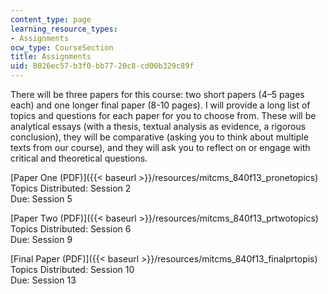 ```yaml
---
content_type: page
learning_resource_types:
- Assignments
ocw_type: CourseSection
title: Assignments
uid: 8026ec57-b3f0-bb77-20c8-cd00b329c89f
---
```


There will be three papers for this course: two short papers (4–5 pages each) and one longer final paper (8-10 pages). I will provide a long list of topics and questions for each paper for you to choose from. These will be analytical essays (with a thesis, textual analysis as evidence, a rigorous conclusion), they will be comparative (asking you to think about multiple texts from our course), and they will ask you to reflect on or engage with critical and theoretical questions.

[Paper One (PDF)]({{< baseurl >}}/resources/mitcms_840f13_pronetopics)  
Topics Distributed: Session 2  
Due: Session 5

[Paper Two (PDF)]({{< baseurl >}}/resources/mitcms_840f13_prtwotopics)  
Topics Distributed: Session 6  
Due: Session 9

[Final Paper (PDF)]({{< baseurl >}}/resources/mitcms_840f13_finalprtopis)  
Topics Distributed: Session 10  
Due: Session 13